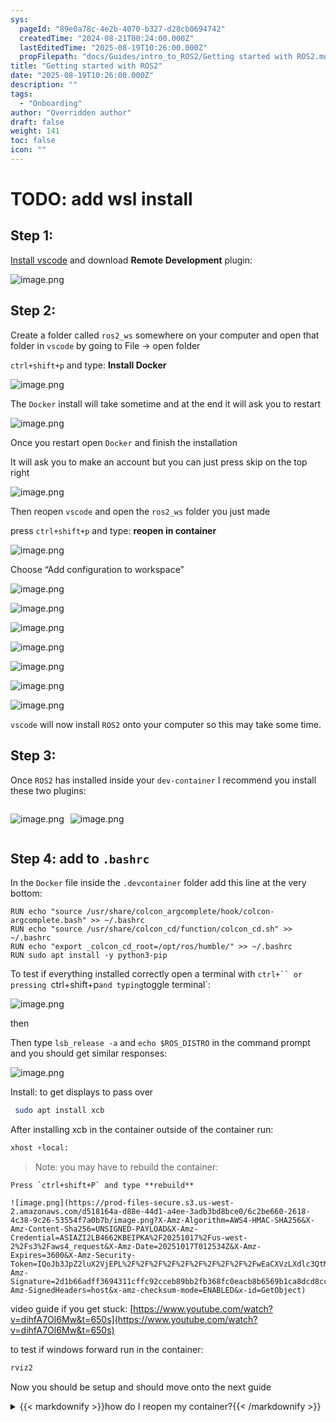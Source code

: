 ```yaml
---
sys:
  pageId: "89e0a78c-4e2b-4070-b327-d28cb0694742"
  createdTime: "2024-08-21T00:24:00.000Z"
  lastEditedTime: "2025-08-19T10:26:00.000Z"
  propFilepath: "docs/Guides/intro_to_ROS2/Getting started with ROS2.md"
title: "Getting started with ROS2"
date: "2025-08-19T10:26:00.000Z"
description: ""
tags:
  - "Onboarding"
author: "Overridden author"
draft: false
weight: 141
toc: false
icon: ""
---
```


# TODO: add wsl install

## Step 1:

[Install vscode](https://code.visualstudio.com/download) and download **Remote Development** plugin:

![image.png](https://prod-files-secure.s3.us-west-2.amazonaws.com/d518164a-d88e-44d1-a4ee-3adb3bd8bce0/efb52993-1881-4a40-b95e-6f020334f022/image.png?X-Amz-Algorithm=AWS4-HMAC-SHA256&X-Amz-Content-Sha256=UNSIGNED-PAYLOAD&X-Amz-Credential=ASIAZI2LB4666ZDIJ3EL%2F20251017%2Fus-west-2%2Fs3%2Faws4_request&X-Amz-Date=20251017T012531Z&X-Amz-Expires=3600&X-Amz-Security-Token=IQoJb3JpZ2luX2VjEPD%2F%2F%2F%2F%2F%2F%2F%2F%2F%2FwEaCXVzLXdlc3QtMiJGMEQCIG4gwYkzvuI63JOQxML4iDQuUtX%2FKF8hxI6F7YAc%2FP6%2BAiANkkjR8ew4SksVGE%2FYNwKrvcc125wVUsgOrFEkFn4NoyqIBAiZ%2F%2F%2F%2F%2F%2F%2F%2F%2F%2F8BEAAaDDYzNzQyMzE4MzgwNSIMd8HWvbr%2Fp0P9dDiUKtwD7J6rfNHJY1AQbVoBV%2BLUgTABDwRzg8dSBjz7ZoCP%2FSbeupxhSwRr8n67bIskdl9c8holUWxyr1fGzC09n5aWnH7Qdl1ULUMGu%2BmXoFUU5wFRCckOgu7fmEn%2FtY9WUTTEpKPMRZ3%2BuOhhgJPY1tOflASC6Rw1simlzDAlddDCqlC%2B0t5MGC4lNsce86jF6%2BeABbfH%2F48rhkN9cLiWcdSat%2FrJoOlbdU8lj4e%2BOAx8RYjKC%2BPwyonApOK7RMYi%2Fg5n8YAPD2Pk6Win88toCq7ZwpvHEyOMYObupshzod6bk74En28u6m1QTJfKXCUmmlRGl0XVJKDJSO9B%2FkuOWNcRv%2B%2FLY8XpZBYSfu7%2Fs72XH9xDKsZy%2FtOpxD9RIuFwQcnCwJvnM3auJK6yBJzPNUxj%2BIpFReqDu%2FVzNJGi5St%2BMqXHhig2CqgQCKfpY6w8Z4gSvK4iPRbQvcubErgecaWHse1eNseWBQGfMoEIx0daFofWM2uSsrRJd7dhdcz8EAMoYA8t8tzu02UlIYKHdKtQ1ExcZ6VslGx09Wngl2TxggTUmleGbPfXQF%2FWaxl63apDq%2FzbEJs4%2BoSgUmVdsVnfwtXIHGidvWYCDDmoOfhDIk3m9sky6udmeRpxA%2F8wi5HGxwY6pgFuEa%2BjFNGcuvhXg9eP6VzX6UG2WOjbC1EKbOPphWDDPuMNCtuA6HxxgldO%2FbKiAahK31908IZm4DlLomQcD9iWi0fS21Ku8RbC2I1Ycrql6zyPeT1zZ%2FWlYvt2tbQgy94At0HYmjahpkWCo8ZAUih5pr6ICkIUPTPSzCZ7%2BztTPH%2BE4qPMl%2BBNrY5AjcpFzwuepIE0mFo03U0qVJKoMuUQ1yffkX5W&X-Amz-Signature=336b953391fabee53f9434008c125353658f314ea0d8f8ad6b1277379ed7bab2&X-Amz-SignedHeaders=host&x-amz-checksum-mode=ENABLED&x-id=GetObject)

## Step 2:

Create a folder called `ros2_ws` somewhere on your computer and open that folder in `vscode` by going to File → open folder 

`ctrl+shift+p` and type: **Install Docker**

![image.png](https://prod-files-secure.s3.us-west-2.amazonaws.com/d518164a-d88e-44d1-a4ee-3adb3bd8bce0/2269dc0e-1cd5-47ff-bceb-c04ad9b2eab0/image.png?X-Amz-Algorithm=AWS4-HMAC-SHA256&X-Amz-Content-Sha256=UNSIGNED-PAYLOAD&X-Amz-Credential=ASIAZI2LB4666ZDIJ3EL%2F20251017%2Fus-west-2%2Fs3%2Faws4_request&X-Amz-Date=20251017T012531Z&X-Amz-Expires=3600&X-Amz-Security-Token=IQoJb3JpZ2luX2VjEPD%2F%2F%2F%2F%2F%2F%2F%2F%2F%2FwEaCXVzLXdlc3QtMiJGMEQCIG4gwYkzvuI63JOQxML4iDQuUtX%2FKF8hxI6F7YAc%2FP6%2BAiANkkjR8ew4SksVGE%2FYNwKrvcc125wVUsgOrFEkFn4NoyqIBAiZ%2F%2F%2F%2F%2F%2F%2F%2F%2F%2F8BEAAaDDYzNzQyMzE4MzgwNSIMd8HWvbr%2Fp0P9dDiUKtwD7J6rfNHJY1AQbVoBV%2BLUgTABDwRzg8dSBjz7ZoCP%2FSbeupxhSwRr8n67bIskdl9c8holUWxyr1fGzC09n5aWnH7Qdl1ULUMGu%2BmXoFUU5wFRCckOgu7fmEn%2FtY9WUTTEpKPMRZ3%2BuOhhgJPY1tOflASC6Rw1simlzDAlddDCqlC%2B0t5MGC4lNsce86jF6%2BeABbfH%2F48rhkN9cLiWcdSat%2FrJoOlbdU8lj4e%2BOAx8RYjKC%2BPwyonApOK7RMYi%2Fg5n8YAPD2Pk6Win88toCq7ZwpvHEyOMYObupshzod6bk74En28u6m1QTJfKXCUmmlRGl0XVJKDJSO9B%2FkuOWNcRv%2B%2FLY8XpZBYSfu7%2Fs72XH9xDKsZy%2FtOpxD9RIuFwQcnCwJvnM3auJK6yBJzPNUxj%2BIpFReqDu%2FVzNJGi5St%2BMqXHhig2CqgQCKfpY6w8Z4gSvK4iPRbQvcubErgecaWHse1eNseWBQGfMoEIx0daFofWM2uSsrRJd7dhdcz8EAMoYA8t8tzu02UlIYKHdKtQ1ExcZ6VslGx09Wngl2TxggTUmleGbPfXQF%2FWaxl63apDq%2FzbEJs4%2BoSgUmVdsVnfwtXIHGidvWYCDDmoOfhDIk3m9sky6udmeRpxA%2F8wi5HGxwY6pgFuEa%2BjFNGcuvhXg9eP6VzX6UG2WOjbC1EKbOPphWDDPuMNCtuA6HxxgldO%2FbKiAahK31908IZm4DlLomQcD9iWi0fS21Ku8RbC2I1Ycrql6zyPeT1zZ%2FWlYvt2tbQgy94At0HYmjahpkWCo8ZAUih5pr6ICkIUPTPSzCZ7%2BztTPH%2BE4qPMl%2BBNrY5AjcpFzwuepIE0mFo03U0qVJKoMuUQ1yffkX5W&X-Amz-Signature=71d94b53a11849ee66272fd872b868c371443af4e50625d03e817cc73e74f5ab&X-Amz-SignedHeaders=host&x-amz-checksum-mode=ENABLED&x-id=GetObject)

The `Docker` install will take sometime and at the end it will ask you to restart

![image.png](https://prod-files-secure.s3.us-west-2.amazonaws.com/d518164a-d88e-44d1-a4ee-3adb3bd8bce0/ed233f78-be33-4b1f-b89c-9c346c0e961e/image.png?X-Amz-Algorithm=AWS4-HMAC-SHA256&X-Amz-Content-Sha256=UNSIGNED-PAYLOAD&X-Amz-Credential=ASIAZI2LB4666ZDIJ3EL%2F20251017%2Fus-west-2%2Fs3%2Faws4_request&X-Amz-Date=20251017T012531Z&X-Amz-Expires=3600&X-Amz-Security-Token=IQoJb3JpZ2luX2VjEPD%2F%2F%2F%2F%2F%2F%2F%2F%2F%2FwEaCXVzLXdlc3QtMiJGMEQCIG4gwYkzvuI63JOQxML4iDQuUtX%2FKF8hxI6F7YAc%2FP6%2BAiANkkjR8ew4SksVGE%2FYNwKrvcc125wVUsgOrFEkFn4NoyqIBAiZ%2F%2F%2F%2F%2F%2F%2F%2F%2F%2F8BEAAaDDYzNzQyMzE4MzgwNSIMd8HWvbr%2Fp0P9dDiUKtwD7J6rfNHJY1AQbVoBV%2BLUgTABDwRzg8dSBjz7ZoCP%2FSbeupxhSwRr8n67bIskdl9c8holUWxyr1fGzC09n5aWnH7Qdl1ULUMGu%2BmXoFUU5wFRCckOgu7fmEn%2FtY9WUTTEpKPMRZ3%2BuOhhgJPY1tOflASC6Rw1simlzDAlddDCqlC%2B0t5MGC4lNsce86jF6%2BeABbfH%2F48rhkN9cLiWcdSat%2FrJoOlbdU8lj4e%2BOAx8RYjKC%2BPwyonApOK7RMYi%2Fg5n8YAPD2Pk6Win88toCq7ZwpvHEyOMYObupshzod6bk74En28u6m1QTJfKXCUmmlRGl0XVJKDJSO9B%2FkuOWNcRv%2B%2FLY8XpZBYSfu7%2Fs72XH9xDKsZy%2FtOpxD9RIuFwQcnCwJvnM3auJK6yBJzPNUxj%2BIpFReqDu%2FVzNJGi5St%2BMqXHhig2CqgQCKfpY6w8Z4gSvK4iPRbQvcubErgecaWHse1eNseWBQGfMoEIx0daFofWM2uSsrRJd7dhdcz8EAMoYA8t8tzu02UlIYKHdKtQ1ExcZ6VslGx09Wngl2TxggTUmleGbPfXQF%2FWaxl63apDq%2FzbEJs4%2BoSgUmVdsVnfwtXIHGidvWYCDDmoOfhDIk3m9sky6udmeRpxA%2F8wi5HGxwY6pgFuEa%2BjFNGcuvhXg9eP6VzX6UG2WOjbC1EKbOPphWDDPuMNCtuA6HxxgldO%2FbKiAahK31908IZm4DlLomQcD9iWi0fS21Ku8RbC2I1Ycrql6zyPeT1zZ%2FWlYvt2tbQgy94At0HYmjahpkWCo8ZAUih5pr6ICkIUPTPSzCZ7%2BztTPH%2BE4qPMl%2BBNrY5AjcpFzwuepIE0mFo03U0qVJKoMuUQ1yffkX5W&X-Amz-Signature=56c9aa4709c296589491d18f9ab4e5c3e3ce97cd9ee7ddd045b13e89dfe09e0e&X-Amz-SignedHeaders=host&x-amz-checksum-mode=ENABLED&x-id=GetObject)

Once you restart open `Docker` and finish the installation

It will ask you to make an account but you can just press skip on the top right

![image.png](https://prod-files-secure.s3.us-west-2.amazonaws.com/d518164a-d88e-44d1-a4ee-3adb3bd8bce0/21010ad9-1659-4fd9-9f59-9932a09b2a3d/image.png?X-Amz-Algorithm=AWS4-HMAC-SHA256&X-Amz-Content-Sha256=UNSIGNED-PAYLOAD&X-Amz-Credential=ASIAZI2LB4666ZDIJ3EL%2F20251017%2Fus-west-2%2Fs3%2Faws4_request&X-Amz-Date=20251017T012531Z&X-Amz-Expires=3600&X-Amz-Security-Token=IQoJb3JpZ2luX2VjEPD%2F%2F%2F%2F%2F%2F%2F%2F%2F%2FwEaCXVzLXdlc3QtMiJGMEQCIG4gwYkzvuI63JOQxML4iDQuUtX%2FKF8hxI6F7YAc%2FP6%2BAiANkkjR8ew4SksVGE%2FYNwKrvcc125wVUsgOrFEkFn4NoyqIBAiZ%2F%2F%2F%2F%2F%2F%2F%2F%2F%2F8BEAAaDDYzNzQyMzE4MzgwNSIMd8HWvbr%2Fp0P9dDiUKtwD7J6rfNHJY1AQbVoBV%2BLUgTABDwRzg8dSBjz7ZoCP%2FSbeupxhSwRr8n67bIskdl9c8holUWxyr1fGzC09n5aWnH7Qdl1ULUMGu%2BmXoFUU5wFRCckOgu7fmEn%2FtY9WUTTEpKPMRZ3%2BuOhhgJPY1tOflASC6Rw1simlzDAlddDCqlC%2B0t5MGC4lNsce86jF6%2BeABbfH%2F48rhkN9cLiWcdSat%2FrJoOlbdU8lj4e%2BOAx8RYjKC%2BPwyonApOK7RMYi%2Fg5n8YAPD2Pk6Win88toCq7ZwpvHEyOMYObupshzod6bk74En28u6m1QTJfKXCUmmlRGl0XVJKDJSO9B%2FkuOWNcRv%2B%2FLY8XpZBYSfu7%2Fs72XH9xDKsZy%2FtOpxD9RIuFwQcnCwJvnM3auJK6yBJzPNUxj%2BIpFReqDu%2FVzNJGi5St%2BMqXHhig2CqgQCKfpY6w8Z4gSvK4iPRbQvcubErgecaWHse1eNseWBQGfMoEIx0daFofWM2uSsrRJd7dhdcz8EAMoYA8t8tzu02UlIYKHdKtQ1ExcZ6VslGx09Wngl2TxggTUmleGbPfXQF%2FWaxl63apDq%2FzbEJs4%2BoSgUmVdsVnfwtXIHGidvWYCDDmoOfhDIk3m9sky6udmeRpxA%2F8wi5HGxwY6pgFuEa%2BjFNGcuvhXg9eP6VzX6UG2WOjbC1EKbOPphWDDPuMNCtuA6HxxgldO%2FbKiAahK31908IZm4DlLomQcD9iWi0fS21Ku8RbC2I1Ycrql6zyPeT1zZ%2FWlYvt2tbQgy94At0HYmjahpkWCo8ZAUih5pr6ICkIUPTPSzCZ7%2BztTPH%2BE4qPMl%2BBNrY5AjcpFzwuepIE0mFo03U0qVJKoMuUQ1yffkX5W&X-Amz-Signature=5df8f194d2615135f6870fc914d881180c32ac3a2b06d2d3ad7e9c181ac414e5&X-Amz-SignedHeaders=host&x-amz-checksum-mode=ENABLED&x-id=GetObject)

Then reopen `vscode` and open the `ros2_ws` folder you just made

press `ctrl+shift+p` and type: **reopen in container**

![image.png](https://prod-files-secure.s3.us-west-2.amazonaws.com/d518164a-d88e-44d1-a4ee-3adb3bd8bce0/4e93b8c2-41ad-488c-8095-c74205196118/image.png?X-Amz-Algorithm=AWS4-HMAC-SHA256&X-Amz-Content-Sha256=UNSIGNED-PAYLOAD&X-Amz-Credential=ASIAZI2LB4666ZDIJ3EL%2F20251017%2Fus-west-2%2Fs3%2Faws4_request&X-Amz-Date=20251017T012531Z&X-Amz-Expires=3600&X-Amz-Security-Token=IQoJb3JpZ2luX2VjEPD%2F%2F%2F%2F%2F%2F%2F%2F%2F%2FwEaCXVzLXdlc3QtMiJGMEQCIG4gwYkzvuI63JOQxML4iDQuUtX%2FKF8hxI6F7YAc%2FP6%2BAiANkkjR8ew4SksVGE%2FYNwKrvcc125wVUsgOrFEkFn4NoyqIBAiZ%2F%2F%2F%2F%2F%2F%2F%2F%2F%2F8BEAAaDDYzNzQyMzE4MzgwNSIMd8HWvbr%2Fp0P9dDiUKtwD7J6rfNHJY1AQbVoBV%2BLUgTABDwRzg8dSBjz7ZoCP%2FSbeupxhSwRr8n67bIskdl9c8holUWxyr1fGzC09n5aWnH7Qdl1ULUMGu%2BmXoFUU5wFRCckOgu7fmEn%2FtY9WUTTEpKPMRZ3%2BuOhhgJPY1tOflASC6Rw1simlzDAlddDCqlC%2B0t5MGC4lNsce86jF6%2BeABbfH%2F48rhkN9cLiWcdSat%2FrJoOlbdU8lj4e%2BOAx8RYjKC%2BPwyonApOK7RMYi%2Fg5n8YAPD2Pk6Win88toCq7ZwpvHEyOMYObupshzod6bk74En28u6m1QTJfKXCUmmlRGl0XVJKDJSO9B%2FkuOWNcRv%2B%2FLY8XpZBYSfu7%2Fs72XH9xDKsZy%2FtOpxD9RIuFwQcnCwJvnM3auJK6yBJzPNUxj%2BIpFReqDu%2FVzNJGi5St%2BMqXHhig2CqgQCKfpY6w8Z4gSvK4iPRbQvcubErgecaWHse1eNseWBQGfMoEIx0daFofWM2uSsrRJd7dhdcz8EAMoYA8t8tzu02UlIYKHdKtQ1ExcZ6VslGx09Wngl2TxggTUmleGbPfXQF%2FWaxl63apDq%2FzbEJs4%2BoSgUmVdsVnfwtXIHGidvWYCDDmoOfhDIk3m9sky6udmeRpxA%2F8wi5HGxwY6pgFuEa%2BjFNGcuvhXg9eP6VzX6UG2WOjbC1EKbOPphWDDPuMNCtuA6HxxgldO%2FbKiAahK31908IZm4DlLomQcD9iWi0fS21Ku8RbC2I1Ycrql6zyPeT1zZ%2FWlYvt2tbQgy94At0HYmjahpkWCo8ZAUih5pr6ICkIUPTPSzCZ7%2BztTPH%2BE4qPMl%2BBNrY5AjcpFzwuepIE0mFo03U0qVJKoMuUQ1yffkX5W&X-Amz-Signature=2e21f02f17dfac9e4b2e62044854bddf6a19fcda2db4da194fa2f3bcce4f64ed&X-Amz-SignedHeaders=host&x-amz-checksum-mode=ENABLED&x-id=GetObject)

Choose “Add configuration to workspace”

![image.png](https://prod-files-secure.s3.us-west-2.amazonaws.com/d518164a-d88e-44d1-a4ee-3adb3bd8bce0/9560b282-5060-4989-ba37-97e7b2c22476/image.png?X-Amz-Algorithm=AWS4-HMAC-SHA256&X-Amz-Content-Sha256=UNSIGNED-PAYLOAD&X-Amz-Credential=ASIAZI2LB4666ZDIJ3EL%2F20251017%2Fus-west-2%2Fs3%2Faws4_request&X-Amz-Date=20251017T012531Z&X-Amz-Expires=3600&X-Amz-Security-Token=IQoJb3JpZ2luX2VjEPD%2F%2F%2F%2F%2F%2F%2F%2F%2F%2FwEaCXVzLXdlc3QtMiJGMEQCIG4gwYkzvuI63JOQxML4iDQuUtX%2FKF8hxI6F7YAc%2FP6%2BAiANkkjR8ew4SksVGE%2FYNwKrvcc125wVUsgOrFEkFn4NoyqIBAiZ%2F%2F%2F%2F%2F%2F%2F%2F%2F%2F8BEAAaDDYzNzQyMzE4MzgwNSIMd8HWvbr%2Fp0P9dDiUKtwD7J6rfNHJY1AQbVoBV%2BLUgTABDwRzg8dSBjz7ZoCP%2FSbeupxhSwRr8n67bIskdl9c8holUWxyr1fGzC09n5aWnH7Qdl1ULUMGu%2BmXoFUU5wFRCckOgu7fmEn%2FtY9WUTTEpKPMRZ3%2BuOhhgJPY1tOflASC6Rw1simlzDAlddDCqlC%2B0t5MGC4lNsce86jF6%2BeABbfH%2F48rhkN9cLiWcdSat%2FrJoOlbdU8lj4e%2BOAx8RYjKC%2BPwyonApOK7RMYi%2Fg5n8YAPD2Pk6Win88toCq7ZwpvHEyOMYObupshzod6bk74En28u6m1QTJfKXCUmmlRGl0XVJKDJSO9B%2FkuOWNcRv%2B%2FLY8XpZBYSfu7%2Fs72XH9xDKsZy%2FtOpxD9RIuFwQcnCwJvnM3auJK6yBJzPNUxj%2BIpFReqDu%2FVzNJGi5St%2BMqXHhig2CqgQCKfpY6w8Z4gSvK4iPRbQvcubErgecaWHse1eNseWBQGfMoEIx0daFofWM2uSsrRJd7dhdcz8EAMoYA8t8tzu02UlIYKHdKtQ1ExcZ6VslGx09Wngl2TxggTUmleGbPfXQF%2FWaxl63apDq%2FzbEJs4%2BoSgUmVdsVnfwtXIHGidvWYCDDmoOfhDIk3m9sky6udmeRpxA%2F8wi5HGxwY6pgFuEa%2BjFNGcuvhXg9eP6VzX6UG2WOjbC1EKbOPphWDDPuMNCtuA6HxxgldO%2FbKiAahK31908IZm4DlLomQcD9iWi0fS21Ku8RbC2I1Ycrql6zyPeT1zZ%2FWlYvt2tbQgy94At0HYmjahpkWCo8ZAUih5pr6ICkIUPTPSzCZ7%2BztTPH%2BE4qPMl%2BBNrY5AjcpFzwuepIE0mFo03U0qVJKoMuUQ1yffkX5W&X-Amz-Signature=939f8832e015d9456829ff15c073e2e5d6a0bcd60081cddae0729963de8b0e92&X-Amz-SignedHeaders=host&x-amz-checksum-mode=ENABLED&x-id=GetObject)

![image.png](https://prod-files-secure.s3.us-west-2.amazonaws.com/d518164a-d88e-44d1-a4ee-3adb3bd8bce0/2ee63f81-886b-48e8-a553-dc6e5eac99e4/image.png?X-Amz-Algorithm=AWS4-HMAC-SHA256&X-Amz-Content-Sha256=UNSIGNED-PAYLOAD&X-Amz-Credential=ASIAZI2LB4666ZDIJ3EL%2F20251017%2Fus-west-2%2Fs3%2Faws4_request&X-Amz-Date=20251017T012531Z&X-Amz-Expires=3600&X-Amz-Security-Token=IQoJb3JpZ2luX2VjEPD%2F%2F%2F%2F%2F%2F%2F%2F%2F%2FwEaCXVzLXdlc3QtMiJGMEQCIG4gwYkzvuI63JOQxML4iDQuUtX%2FKF8hxI6F7YAc%2FP6%2BAiANkkjR8ew4SksVGE%2FYNwKrvcc125wVUsgOrFEkFn4NoyqIBAiZ%2F%2F%2F%2F%2F%2F%2F%2F%2F%2F8BEAAaDDYzNzQyMzE4MzgwNSIMd8HWvbr%2Fp0P9dDiUKtwD7J6rfNHJY1AQbVoBV%2BLUgTABDwRzg8dSBjz7ZoCP%2FSbeupxhSwRr8n67bIskdl9c8holUWxyr1fGzC09n5aWnH7Qdl1ULUMGu%2BmXoFUU5wFRCckOgu7fmEn%2FtY9WUTTEpKPMRZ3%2BuOhhgJPY1tOflASC6Rw1simlzDAlddDCqlC%2B0t5MGC4lNsce86jF6%2BeABbfH%2F48rhkN9cLiWcdSat%2FrJoOlbdU8lj4e%2BOAx8RYjKC%2BPwyonApOK7RMYi%2Fg5n8YAPD2Pk6Win88toCq7ZwpvHEyOMYObupshzod6bk74En28u6m1QTJfKXCUmmlRGl0XVJKDJSO9B%2FkuOWNcRv%2B%2FLY8XpZBYSfu7%2Fs72XH9xDKsZy%2FtOpxD9RIuFwQcnCwJvnM3auJK6yBJzPNUxj%2BIpFReqDu%2FVzNJGi5St%2BMqXHhig2CqgQCKfpY6w8Z4gSvK4iPRbQvcubErgecaWHse1eNseWBQGfMoEIx0daFofWM2uSsrRJd7dhdcz8EAMoYA8t8tzu02UlIYKHdKtQ1ExcZ6VslGx09Wngl2TxggTUmleGbPfXQF%2FWaxl63apDq%2FzbEJs4%2BoSgUmVdsVnfwtXIHGidvWYCDDmoOfhDIk3m9sky6udmeRpxA%2F8wi5HGxwY6pgFuEa%2BjFNGcuvhXg9eP6VzX6UG2WOjbC1EKbOPphWDDPuMNCtuA6HxxgldO%2FbKiAahK31908IZm4DlLomQcD9iWi0fS21Ku8RbC2I1Ycrql6zyPeT1zZ%2FWlYvt2tbQgy94At0HYmjahpkWCo8ZAUih5pr6ICkIUPTPSzCZ7%2BztTPH%2BE4qPMl%2BBNrY5AjcpFzwuepIE0mFo03U0qVJKoMuUQ1yffkX5W&X-Amz-Signature=c70160c69fd137df6b87fe647fc0fdc89c30a29dbce55daf0725fc73fa0d0646&X-Amz-SignedHeaders=host&x-amz-checksum-mode=ENABLED&x-id=GetObject)

![image.png](https://prod-files-secure.s3.us-west-2.amazonaws.com/d518164a-d88e-44d1-a4ee-3adb3bd8bce0/e0fd626c-c8b6-4b2c-95d1-fa4c26514504/image.png?X-Amz-Algorithm=AWS4-HMAC-SHA256&X-Amz-Content-Sha256=UNSIGNED-PAYLOAD&X-Amz-Credential=ASIAZI2LB4666ZDIJ3EL%2F20251017%2Fus-west-2%2Fs3%2Faws4_request&X-Amz-Date=20251017T012531Z&X-Amz-Expires=3600&X-Amz-Security-Token=IQoJb3JpZ2luX2VjEPD%2F%2F%2F%2F%2F%2F%2F%2F%2F%2FwEaCXVzLXdlc3QtMiJGMEQCIG4gwYkzvuI63JOQxML4iDQuUtX%2FKF8hxI6F7YAc%2FP6%2BAiANkkjR8ew4SksVGE%2FYNwKrvcc125wVUsgOrFEkFn4NoyqIBAiZ%2F%2F%2F%2F%2F%2F%2F%2F%2F%2F8BEAAaDDYzNzQyMzE4MzgwNSIMd8HWvbr%2Fp0P9dDiUKtwD7J6rfNHJY1AQbVoBV%2BLUgTABDwRzg8dSBjz7ZoCP%2FSbeupxhSwRr8n67bIskdl9c8holUWxyr1fGzC09n5aWnH7Qdl1ULUMGu%2BmXoFUU5wFRCckOgu7fmEn%2FtY9WUTTEpKPMRZ3%2BuOhhgJPY1tOflASC6Rw1simlzDAlddDCqlC%2B0t5MGC4lNsce86jF6%2BeABbfH%2F48rhkN9cLiWcdSat%2FrJoOlbdU8lj4e%2BOAx8RYjKC%2BPwyonApOK7RMYi%2Fg5n8YAPD2Pk6Win88toCq7ZwpvHEyOMYObupshzod6bk74En28u6m1QTJfKXCUmmlRGl0XVJKDJSO9B%2FkuOWNcRv%2B%2FLY8XpZBYSfu7%2Fs72XH9xDKsZy%2FtOpxD9RIuFwQcnCwJvnM3auJK6yBJzPNUxj%2BIpFReqDu%2FVzNJGi5St%2BMqXHhig2CqgQCKfpY6w8Z4gSvK4iPRbQvcubErgecaWHse1eNseWBQGfMoEIx0daFofWM2uSsrRJd7dhdcz8EAMoYA8t8tzu02UlIYKHdKtQ1ExcZ6VslGx09Wngl2TxggTUmleGbPfXQF%2FWaxl63apDq%2FzbEJs4%2BoSgUmVdsVnfwtXIHGidvWYCDDmoOfhDIk3m9sky6udmeRpxA%2F8wi5HGxwY6pgFuEa%2BjFNGcuvhXg9eP6VzX6UG2WOjbC1EKbOPphWDDPuMNCtuA6HxxgldO%2FbKiAahK31908IZm4DlLomQcD9iWi0fS21Ku8RbC2I1Ycrql6zyPeT1zZ%2FWlYvt2tbQgy94At0HYmjahpkWCo8ZAUih5pr6ICkIUPTPSzCZ7%2BztTPH%2BE4qPMl%2BBNrY5AjcpFzwuepIE0mFo03U0qVJKoMuUQ1yffkX5W&X-Amz-Signature=1a2af927707115db5a6189217f44b3c34040c98d18c1ddfab96afe87a50ba774&X-Amz-SignedHeaders=host&x-amz-checksum-mode=ENABLED&x-id=GetObject)

![image.png](https://prod-files-secure.s3.us-west-2.amazonaws.com/d518164a-d88e-44d1-a4ee-3adb3bd8bce0/a2e13f50-d2ab-4719-a4c2-7ced634bfc9d/image.png?X-Amz-Algorithm=AWS4-HMAC-SHA256&X-Amz-Content-Sha256=UNSIGNED-PAYLOAD&X-Amz-Credential=ASIAZI2LB4666ZDIJ3EL%2F20251017%2Fus-west-2%2Fs3%2Faws4_request&X-Amz-Date=20251017T012531Z&X-Amz-Expires=3600&X-Amz-Security-Token=IQoJb3JpZ2luX2VjEPD%2F%2F%2F%2F%2F%2F%2F%2F%2F%2FwEaCXVzLXdlc3QtMiJGMEQCIG4gwYkzvuI63JOQxML4iDQuUtX%2FKF8hxI6F7YAc%2FP6%2BAiANkkjR8ew4SksVGE%2FYNwKrvcc125wVUsgOrFEkFn4NoyqIBAiZ%2F%2F%2F%2F%2F%2F%2F%2F%2F%2F8BEAAaDDYzNzQyMzE4MzgwNSIMd8HWvbr%2Fp0P9dDiUKtwD7J6rfNHJY1AQbVoBV%2BLUgTABDwRzg8dSBjz7ZoCP%2FSbeupxhSwRr8n67bIskdl9c8holUWxyr1fGzC09n5aWnH7Qdl1ULUMGu%2BmXoFUU5wFRCckOgu7fmEn%2FtY9WUTTEpKPMRZ3%2BuOhhgJPY1tOflASC6Rw1simlzDAlddDCqlC%2B0t5MGC4lNsce86jF6%2BeABbfH%2F48rhkN9cLiWcdSat%2FrJoOlbdU8lj4e%2BOAx8RYjKC%2BPwyonApOK7RMYi%2Fg5n8YAPD2Pk6Win88toCq7ZwpvHEyOMYObupshzod6bk74En28u6m1QTJfKXCUmmlRGl0XVJKDJSO9B%2FkuOWNcRv%2B%2FLY8XpZBYSfu7%2Fs72XH9xDKsZy%2FtOpxD9RIuFwQcnCwJvnM3auJK6yBJzPNUxj%2BIpFReqDu%2FVzNJGi5St%2BMqXHhig2CqgQCKfpY6w8Z4gSvK4iPRbQvcubErgecaWHse1eNseWBQGfMoEIx0daFofWM2uSsrRJd7dhdcz8EAMoYA8t8tzu02UlIYKHdKtQ1ExcZ6VslGx09Wngl2TxggTUmleGbPfXQF%2FWaxl63apDq%2FzbEJs4%2BoSgUmVdsVnfwtXIHGidvWYCDDmoOfhDIk3m9sky6udmeRpxA%2F8wi5HGxwY6pgFuEa%2BjFNGcuvhXg9eP6VzX6UG2WOjbC1EKbOPphWDDPuMNCtuA6HxxgldO%2FbKiAahK31908IZm4DlLomQcD9iWi0fS21Ku8RbC2I1Ycrql6zyPeT1zZ%2FWlYvt2tbQgy94At0HYmjahpkWCo8ZAUih5pr6ICkIUPTPSzCZ7%2BztTPH%2BE4qPMl%2BBNrY5AjcpFzwuepIE0mFo03U0qVJKoMuUQ1yffkX5W&X-Amz-Signature=b3c4a4c19eb22048ae8a1b6a214d62a072a51fc9af7c96c1b320f532774725bf&X-Amz-SignedHeaders=host&x-amz-checksum-mode=ENABLED&x-id=GetObject)

![image.png](https://prod-files-secure.s3.us-west-2.amazonaws.com/d518164a-d88e-44d1-a4ee-3adb3bd8bce0/6cc478ad-aaba-4bf7-9fcc-403277ab896c/image.png?X-Amz-Algorithm=AWS4-HMAC-SHA256&X-Amz-Content-Sha256=UNSIGNED-PAYLOAD&X-Amz-Credential=ASIAZI2LB4666ZDIJ3EL%2F20251017%2Fus-west-2%2Fs3%2Faws4_request&X-Amz-Date=20251017T012531Z&X-Amz-Expires=3600&X-Amz-Security-Token=IQoJb3JpZ2luX2VjEPD%2F%2F%2F%2F%2F%2F%2F%2F%2F%2FwEaCXVzLXdlc3QtMiJGMEQCIG4gwYkzvuI63JOQxML4iDQuUtX%2FKF8hxI6F7YAc%2FP6%2BAiANkkjR8ew4SksVGE%2FYNwKrvcc125wVUsgOrFEkFn4NoyqIBAiZ%2F%2F%2F%2F%2F%2F%2F%2F%2F%2F8BEAAaDDYzNzQyMzE4MzgwNSIMd8HWvbr%2Fp0P9dDiUKtwD7J6rfNHJY1AQbVoBV%2BLUgTABDwRzg8dSBjz7ZoCP%2FSbeupxhSwRr8n67bIskdl9c8holUWxyr1fGzC09n5aWnH7Qdl1ULUMGu%2BmXoFUU5wFRCckOgu7fmEn%2FtY9WUTTEpKPMRZ3%2BuOhhgJPY1tOflASC6Rw1simlzDAlddDCqlC%2B0t5MGC4lNsce86jF6%2BeABbfH%2F48rhkN9cLiWcdSat%2FrJoOlbdU8lj4e%2BOAx8RYjKC%2BPwyonApOK7RMYi%2Fg5n8YAPD2Pk6Win88toCq7ZwpvHEyOMYObupshzod6bk74En28u6m1QTJfKXCUmmlRGl0XVJKDJSO9B%2FkuOWNcRv%2B%2FLY8XpZBYSfu7%2Fs72XH9xDKsZy%2FtOpxD9RIuFwQcnCwJvnM3auJK6yBJzPNUxj%2BIpFReqDu%2FVzNJGi5St%2BMqXHhig2CqgQCKfpY6w8Z4gSvK4iPRbQvcubErgecaWHse1eNseWBQGfMoEIx0daFofWM2uSsrRJd7dhdcz8EAMoYA8t8tzu02UlIYKHdKtQ1ExcZ6VslGx09Wngl2TxggTUmleGbPfXQF%2FWaxl63apDq%2FzbEJs4%2BoSgUmVdsVnfwtXIHGidvWYCDDmoOfhDIk3m9sky6udmeRpxA%2F8wi5HGxwY6pgFuEa%2BjFNGcuvhXg9eP6VzX6UG2WOjbC1EKbOPphWDDPuMNCtuA6HxxgldO%2FbKiAahK31908IZm4DlLomQcD9iWi0fS21Ku8RbC2I1Ycrql6zyPeT1zZ%2FWlYvt2tbQgy94At0HYmjahpkWCo8ZAUih5pr6ICkIUPTPSzCZ7%2BztTPH%2BE4qPMl%2BBNrY5AjcpFzwuepIE0mFo03U0qVJKoMuUQ1yffkX5W&X-Amz-Signature=42fe935d53a727253f7552ca599a8bcb1da38ebe5e5fb27ad498f3e254beecaf&X-Amz-SignedHeaders=host&x-amz-checksum-mode=ENABLED&x-id=GetObject)

![image.png](https://prod-files-secure.s3.us-west-2.amazonaws.com/d518164a-d88e-44d1-a4ee-3adb3bd8bce0/53255b28-f75e-430f-b9e3-c0ac8577e42b/image.png?X-Amz-Algorithm=AWS4-HMAC-SHA256&X-Amz-Content-Sha256=UNSIGNED-PAYLOAD&X-Amz-Credential=ASIAZI2LB4666ZDIJ3EL%2F20251017%2Fus-west-2%2Fs3%2Faws4_request&X-Amz-Date=20251017T012531Z&X-Amz-Expires=3600&X-Amz-Security-Token=IQoJb3JpZ2luX2VjEPD%2F%2F%2F%2F%2F%2F%2F%2F%2F%2FwEaCXVzLXdlc3QtMiJGMEQCIG4gwYkzvuI63JOQxML4iDQuUtX%2FKF8hxI6F7YAc%2FP6%2BAiANkkjR8ew4SksVGE%2FYNwKrvcc125wVUsgOrFEkFn4NoyqIBAiZ%2F%2F%2F%2F%2F%2F%2F%2F%2F%2F8BEAAaDDYzNzQyMzE4MzgwNSIMd8HWvbr%2Fp0P9dDiUKtwD7J6rfNHJY1AQbVoBV%2BLUgTABDwRzg8dSBjz7ZoCP%2FSbeupxhSwRr8n67bIskdl9c8holUWxyr1fGzC09n5aWnH7Qdl1ULUMGu%2BmXoFUU5wFRCckOgu7fmEn%2FtY9WUTTEpKPMRZ3%2BuOhhgJPY1tOflASC6Rw1simlzDAlddDCqlC%2B0t5MGC4lNsce86jF6%2BeABbfH%2F48rhkN9cLiWcdSat%2FrJoOlbdU8lj4e%2BOAx8RYjKC%2BPwyonApOK7RMYi%2Fg5n8YAPD2Pk6Win88toCq7ZwpvHEyOMYObupshzod6bk74En28u6m1QTJfKXCUmmlRGl0XVJKDJSO9B%2FkuOWNcRv%2B%2FLY8XpZBYSfu7%2Fs72XH9xDKsZy%2FtOpxD9RIuFwQcnCwJvnM3auJK6yBJzPNUxj%2BIpFReqDu%2FVzNJGi5St%2BMqXHhig2CqgQCKfpY6w8Z4gSvK4iPRbQvcubErgecaWHse1eNseWBQGfMoEIx0daFofWM2uSsrRJd7dhdcz8EAMoYA8t8tzu02UlIYKHdKtQ1ExcZ6VslGx09Wngl2TxggTUmleGbPfXQF%2FWaxl63apDq%2FzbEJs4%2BoSgUmVdsVnfwtXIHGidvWYCDDmoOfhDIk3m9sky6udmeRpxA%2F8wi5HGxwY6pgFuEa%2BjFNGcuvhXg9eP6VzX6UG2WOjbC1EKbOPphWDDPuMNCtuA6HxxgldO%2FbKiAahK31908IZm4DlLomQcD9iWi0fS21Ku8RbC2I1Ycrql6zyPeT1zZ%2FWlYvt2tbQgy94At0HYmjahpkWCo8ZAUih5pr6ICkIUPTPSzCZ7%2BztTPH%2BE4qPMl%2BBNrY5AjcpFzwuepIE0mFo03U0qVJKoMuUQ1yffkX5W&X-Amz-Signature=24df5fedcfb71c46bb7de0f26d2598ef77025e20123e9b217678048023ef69d8&X-Amz-SignedHeaders=host&x-amz-checksum-mode=ENABLED&x-id=GetObject)

![image.png](https://prod-files-secure.s3.us-west-2.amazonaws.com/d518164a-d88e-44d1-a4ee-3adb3bd8bce0/7c562767-5af9-4ffb-97d1-327bcdf4ee00/image.png?X-Amz-Algorithm=AWS4-HMAC-SHA256&X-Amz-Content-Sha256=UNSIGNED-PAYLOAD&X-Amz-Credential=ASIAZI2LB4666ZDIJ3EL%2F20251017%2Fus-west-2%2Fs3%2Faws4_request&X-Amz-Date=20251017T012531Z&X-Amz-Expires=3600&X-Amz-Security-Token=IQoJb3JpZ2luX2VjEPD%2F%2F%2F%2F%2F%2F%2F%2F%2F%2FwEaCXVzLXdlc3QtMiJGMEQCIG4gwYkzvuI63JOQxML4iDQuUtX%2FKF8hxI6F7YAc%2FP6%2BAiANkkjR8ew4SksVGE%2FYNwKrvcc125wVUsgOrFEkFn4NoyqIBAiZ%2F%2F%2F%2F%2F%2F%2F%2F%2F%2F8BEAAaDDYzNzQyMzE4MzgwNSIMd8HWvbr%2Fp0P9dDiUKtwD7J6rfNHJY1AQbVoBV%2BLUgTABDwRzg8dSBjz7ZoCP%2FSbeupxhSwRr8n67bIskdl9c8holUWxyr1fGzC09n5aWnH7Qdl1ULUMGu%2BmXoFUU5wFRCckOgu7fmEn%2FtY9WUTTEpKPMRZ3%2BuOhhgJPY1tOflASC6Rw1simlzDAlddDCqlC%2B0t5MGC4lNsce86jF6%2BeABbfH%2F48rhkN9cLiWcdSat%2FrJoOlbdU8lj4e%2BOAx8RYjKC%2BPwyonApOK7RMYi%2Fg5n8YAPD2Pk6Win88toCq7ZwpvHEyOMYObupshzod6bk74En28u6m1QTJfKXCUmmlRGl0XVJKDJSO9B%2FkuOWNcRv%2B%2FLY8XpZBYSfu7%2Fs72XH9xDKsZy%2FtOpxD9RIuFwQcnCwJvnM3auJK6yBJzPNUxj%2BIpFReqDu%2FVzNJGi5St%2BMqXHhig2CqgQCKfpY6w8Z4gSvK4iPRbQvcubErgecaWHse1eNseWBQGfMoEIx0daFofWM2uSsrRJd7dhdcz8EAMoYA8t8tzu02UlIYKHdKtQ1ExcZ6VslGx09Wngl2TxggTUmleGbPfXQF%2FWaxl63apDq%2FzbEJs4%2BoSgUmVdsVnfwtXIHGidvWYCDDmoOfhDIk3m9sky6udmeRpxA%2F8wi5HGxwY6pgFuEa%2BjFNGcuvhXg9eP6VzX6UG2WOjbC1EKbOPphWDDPuMNCtuA6HxxgldO%2FbKiAahK31908IZm4DlLomQcD9iWi0fS21Ku8RbC2I1Ycrql6zyPeT1zZ%2FWlYvt2tbQgy94At0HYmjahpkWCo8ZAUih5pr6ICkIUPTPSzCZ7%2BztTPH%2BE4qPMl%2BBNrY5AjcpFzwuepIE0mFo03U0qVJKoMuUQ1yffkX5W&X-Amz-Signature=7a80206ce7a885ed9d61acbacc9eab7954669cefe5af01cb4469c88e36e73345&X-Amz-SignedHeaders=host&x-amz-checksum-mode=ENABLED&x-id=GetObject)

`vscode` will now install `ROS2` onto your computer so this may take some time.

## Step 3:

Once `ROS2` has installed inside your `dev-container` I recommend you install these two plugins:

<div style="display: flex;flex-direction: row; column-gap:10px; justify-content: left;">
<div>

![image.png](https://prod-files-secure.s3.us-west-2.amazonaws.com/d518164a-d88e-44d1-a4ee-3adb3bd8bce0/3fc3d550-5a54-4ba1-ba6b-faa01cdb7369/image.png?X-Amz-Algorithm=AWS4-HMAC-SHA256&X-Amz-Content-Sha256=UNSIGNED-PAYLOAD&X-Amz-Credential=ASIAZI2LB466UBWEFYUO%2F20251017%2Fus-west-2%2Fs3%2Faws4_request&X-Amz-Date=20251017T012533Z&X-Amz-Expires=3600&X-Amz-Security-Token=IQoJb3JpZ2luX2VjEPD%2F%2F%2F%2F%2F%2F%2F%2F%2F%2FwEaCXVzLXdlc3QtMiJIMEYCIQCRybSnPz4PBzoDKDLwWL0oud9rgbwcUDtLvTKmSzxOHQIhAJ6swX0osAcILlXZo74ifV7xWwuBlOZkzbIMEYwvwQXUKogECJn%2F%2F%2F%2F%2F%2F%2F%2F%2F%2FwEQABoMNjM3NDIzMTgzODA1IgwmGJ1jfmFzdUJ8%2BxMq3APOhq2wpo6Y48buVOexH8oeOonGTIbltfQDek7uAbj0iNgmgR8lIvX7%2Bb19OkM8SsuXTAfq4giy2bDbjhwVl7V1I6fYchj6wUt5yTFj0EBkDjeR%2BnoEeVvHaDGYPgAXQJgLNlndeLK2bIrXbBzL3%2BPGJzeYvAFaFd4qHf6mJS9R1Wbih2XE65cfvrg5iIKJCyQpbwbPWMVByhwXnz2YXEfb1Rx0etlvRbnLSekZMESXnLaOMRdlKZTvNpTizsu7CwhQ23I%2F7I90Hrrbi3uvc3G5H2uBRiFDb2lFNiacnz8xKGNhSWyn%2FydzmGtGkY%2FCis69A5m2AAdFKkgh5Vu7Wr4G32yCrbAUX1UktLABa4ONFkq8fdgSo%2BVt0%2Bn7o3SNRWmDBECtl1kGrMc4S9%2Fobkw5gSMgL4uIGBzz2tdUOWAO5pbo5podY82o9g70jmrfknYHMIs2XToS%2F1vUBn2H6utfldxOpbHjzjkkPLpQcNS72ISjti5rSVttwYn1Kz2LZCLlG5d0N8GFGOTTVUrrMAS6%2B4h585XT6N%2Flxgy%2FhvePKWZdBIe6099YGOjM6g8vpFQZftuEwKb3IsvnYHiDoBF703gx58ggRH7naSU23jmqUDWJKEdEHSJYFS9BvDCXkcbHBjqkAS8sjF4j46TigY0a%2FnLbJw%2B540DiyLFcnJDMURlq9sKgYX%2FScVQ9X7DWZZ2IhBuUBkEJ1TmFpnDl6Ad1pBtdOtXPJgLjXy%2BGWQ%2BsHDS0D0CGEZq4NuAR%2FvwC%2FrnvCmFcNOcmOg8BB5J6Op7Vc2qrFCD2oCqjmVQ56PsLnDS%2FJmdE%2FtD1rXuPQBLm8FapokzTlQSfGm47tiskzhf1%2FKJmt1LZOTKL&X-Amz-Signature=f7e6b57ff559c5a77800bef87508e5d175542423af7841082e4de2e6ca9f1ce2&X-Amz-SignedHeaders=host&x-amz-checksum-mode=ENABLED&x-id=GetObject)

</div>
<div>

![image.png](https://prod-files-secure.s3.us-west-2.amazonaws.com/d518164a-d88e-44d1-a4ee-3adb3bd8bce0/d994cc66-13c2-4093-a5a3-f84cf4601a82/image.png?X-Amz-Algorithm=AWS4-HMAC-SHA256&X-Amz-Content-Sha256=UNSIGNED-PAYLOAD&X-Amz-Credential=ASIAZI2LB4666V6SDXHM%2F20251017%2Fus-west-2%2Fs3%2Faws4_request&X-Amz-Date=20251017T012534Z&X-Amz-Expires=3600&X-Amz-Security-Token=IQoJb3JpZ2luX2VjEPL%2F%2F%2F%2F%2F%2F%2F%2F%2F%2FwEaCXVzLXdlc3QtMiJIMEYCIQCmnBHZq%2BrhYw8GwLdWrkQjgzv9otW0zfYTeKvdvprnbAIhAKj1HCcg2DX7th1Sl000GSj91WxHFBYVaFzAzGzBObL8KogECJr%2F%2F%2F%2F%2F%2F%2F%2F%2F%2FwEQABoMNjM3NDIzMTgzODA1Igwy1qk9MxFGx7r2fakq3AOUblwm%2B6J%2F9HsgFnyG8HMBZ4R9Nhlcg8fSSdBkOfu8vWSVFMf2dY8Ex0EJ6RIYGc%2BQDoZfJkp7%2FaBmAIno6n6gZ0A5YCMu1ADgo5MIQbwQO2ZQKAa67XXXj3pFLbZkguZn%2BpjNILkVnsjMgrJKuhsMItGtkFAQUTP0TVd%2B7KXUZ%2BYOUy0xkP8ipn0xIqJwSLStnRXqbm0nK9F8%2FN9qdrtX6SRP68%2FLNgy0mpQ0Feh90ot9nooHHwmFv7HJ7Wo%2BIfSyvjIXsdR08NaLJy5wuSXjuUAR2fpeBUWozYc1B%2F0MwmOPgPhjrMdDALBfFCaF%2BH9Lr521n4x8Cwq4LpvaGpRP33M7fi%2B3XFoWMt%2F8TLJG0vFDDZ%2FySFVkmyob8at%2FVgMf%2FT2d6iMqYcb9rW9LvpTCUtC9pQF7SW4VZelV%2BsvXVvYCInIRnifIolbS0j1QCXhdUmNP6iARfevV2Z3Ox7NBIfMQEr6ThgYKPiQ5zq5l%2Blfhvq5IAAFDvkTLI9XU5OI13xWbNDZhWorSLI7EvGNALZ72RL5XTo9eNhFRQ0jiVkGA%2F6ywFw9qN2dA51Aw%2BBah8cd%2FdxlLKENJf6ukMOia2sLiS5oTFoP8lmQwP%2FbHX3jGqiNXENGZOYK4rjC7s8bHBjqkAS9tYHuGQBVN%2B9OF6ORZi8eywpKGE3ejwrTccrOAPzFHh0xMRhQq%2Br21zRhjmIL3DnQq%2BfXcJl4%2BedKD7qZKprsAwKQWCZHTTh8NYcsE2uci7fJ9Uwe4dMRJesBOgiY70n809Mb%2B2%2ByucUKmYF1S%2F%2BsOM2VQrrr5Dft5uCoTemPgAa4%2FmmgGsa71EX69cloZqpWQKUoZcRskSY9SsX5RZ6OhnfIv&X-Amz-Signature=b284539eb4958aac9246e7033f6f3ee673be5469c8528b2cd54ae0d303a3c225&X-Amz-SignedHeaders=host&x-amz-checksum-mode=ENABLED&x-id=GetObject)

</div>
</div>

## Step 4: add to `.bashrc`

In the `Docker` file inside the `.devcontainer` folder add this line at the very bottom: 

```docker
RUN echo "source /usr/share/colcon_argcomplete/hook/colcon-argcomplete.bash" >> ~/.bashrc
RUN echo "source /usr/share/colcon_cd/function/colcon_cd.sh" >> ~/.bashrc
RUN echo "export _colcon_cd_root=/opt/ros/humble/" >> ~/.bashrc
RUN sudo apt install -y python3-pip 
```

To test if everything installed correctly open a terminal with `ctrl+`` or pressing `ctrl+shift+p` and typing `toggle terminal`:

![image.png](https://prod-files-secure.s3.us-west-2.amazonaws.com/d518164a-d88e-44d1-a4ee-3adb3bd8bce0/6a4943d8-b04e-4c02-9a58-775f3384d1a5/image.png?X-Amz-Algorithm=AWS4-HMAC-SHA256&X-Amz-Content-Sha256=UNSIGNED-PAYLOAD&X-Amz-Credential=ASIAZI2LB4666ZDIJ3EL%2F20251017%2Fus-west-2%2Fs3%2Faws4_request&X-Amz-Date=20251017T012531Z&X-Amz-Expires=3600&X-Amz-Security-Token=IQoJb3JpZ2luX2VjEPD%2F%2F%2F%2F%2F%2F%2F%2F%2F%2FwEaCXVzLXdlc3QtMiJGMEQCIG4gwYkzvuI63JOQxML4iDQuUtX%2FKF8hxI6F7YAc%2FP6%2BAiANkkjR8ew4SksVGE%2FYNwKrvcc125wVUsgOrFEkFn4NoyqIBAiZ%2F%2F%2F%2F%2F%2F%2F%2F%2F%2F8BEAAaDDYzNzQyMzE4MzgwNSIMd8HWvbr%2Fp0P9dDiUKtwD7J6rfNHJY1AQbVoBV%2BLUgTABDwRzg8dSBjz7ZoCP%2FSbeupxhSwRr8n67bIskdl9c8holUWxyr1fGzC09n5aWnH7Qdl1ULUMGu%2BmXoFUU5wFRCckOgu7fmEn%2FtY9WUTTEpKPMRZ3%2BuOhhgJPY1tOflASC6Rw1simlzDAlddDCqlC%2B0t5MGC4lNsce86jF6%2BeABbfH%2F48rhkN9cLiWcdSat%2FrJoOlbdU8lj4e%2BOAx8RYjKC%2BPwyonApOK7RMYi%2Fg5n8YAPD2Pk6Win88toCq7ZwpvHEyOMYObupshzod6bk74En28u6m1QTJfKXCUmmlRGl0XVJKDJSO9B%2FkuOWNcRv%2B%2FLY8XpZBYSfu7%2Fs72XH9xDKsZy%2FtOpxD9RIuFwQcnCwJvnM3auJK6yBJzPNUxj%2BIpFReqDu%2FVzNJGi5St%2BMqXHhig2CqgQCKfpY6w8Z4gSvK4iPRbQvcubErgecaWHse1eNseWBQGfMoEIx0daFofWM2uSsrRJd7dhdcz8EAMoYA8t8tzu02UlIYKHdKtQ1ExcZ6VslGx09Wngl2TxggTUmleGbPfXQF%2FWaxl63apDq%2FzbEJs4%2BoSgUmVdsVnfwtXIHGidvWYCDDmoOfhDIk3m9sky6udmeRpxA%2F8wi5HGxwY6pgFuEa%2BjFNGcuvhXg9eP6VzX6UG2WOjbC1EKbOPphWDDPuMNCtuA6HxxgldO%2FbKiAahK31908IZm4DlLomQcD9iWi0fS21Ku8RbC2I1Ycrql6zyPeT1zZ%2FWlYvt2tbQgy94At0HYmjahpkWCo8ZAUih5pr6ICkIUPTPSzCZ7%2BztTPH%2BE4qPMl%2BBNrY5AjcpFzwuepIE0mFo03U0qVJKoMuUQ1yffkX5W&X-Amz-Signature=db8b64264e565dfb9f20e0d4a3d62fed9ab32aef0dfe931ef8f85f071d23c128&X-Amz-SignedHeaders=host&x-amz-checksum-mode=ENABLED&x-id=GetObject)

then 

Then type `lsb_release -a` and `echo $ROS_DISTRO` in the command prompt and you should get similar responses:

![image.png](https://prod-files-secure.s3.us-west-2.amazonaws.com/d518164a-d88e-44d1-a4ee-3adb3bd8bce0/3e635dec-a805-4e85-8b9e-d000e5b71a4e/image.png?X-Amz-Algorithm=AWS4-HMAC-SHA256&X-Amz-Content-Sha256=UNSIGNED-PAYLOAD&X-Amz-Credential=ASIAZI2LB4666ZDIJ3EL%2F20251017%2Fus-west-2%2Fs3%2Faws4_request&X-Amz-Date=20251017T012531Z&X-Amz-Expires=3600&X-Amz-Security-Token=IQoJb3JpZ2luX2VjEPD%2F%2F%2F%2F%2F%2F%2F%2F%2F%2FwEaCXVzLXdlc3QtMiJGMEQCIG4gwYkzvuI63JOQxML4iDQuUtX%2FKF8hxI6F7YAc%2FP6%2BAiANkkjR8ew4SksVGE%2FYNwKrvcc125wVUsgOrFEkFn4NoyqIBAiZ%2F%2F%2F%2F%2F%2F%2F%2F%2F%2F8BEAAaDDYzNzQyMzE4MzgwNSIMd8HWvbr%2Fp0P9dDiUKtwD7J6rfNHJY1AQbVoBV%2BLUgTABDwRzg8dSBjz7ZoCP%2FSbeupxhSwRr8n67bIskdl9c8holUWxyr1fGzC09n5aWnH7Qdl1ULUMGu%2BmXoFUU5wFRCckOgu7fmEn%2FtY9WUTTEpKPMRZ3%2BuOhhgJPY1tOflASC6Rw1simlzDAlddDCqlC%2B0t5MGC4lNsce86jF6%2BeABbfH%2F48rhkN9cLiWcdSat%2FrJoOlbdU8lj4e%2BOAx8RYjKC%2BPwyonApOK7RMYi%2Fg5n8YAPD2Pk6Win88toCq7ZwpvHEyOMYObupshzod6bk74En28u6m1QTJfKXCUmmlRGl0XVJKDJSO9B%2FkuOWNcRv%2B%2FLY8XpZBYSfu7%2Fs72XH9xDKsZy%2FtOpxD9RIuFwQcnCwJvnM3auJK6yBJzPNUxj%2BIpFReqDu%2FVzNJGi5St%2BMqXHhig2CqgQCKfpY6w8Z4gSvK4iPRbQvcubErgecaWHse1eNseWBQGfMoEIx0daFofWM2uSsrRJd7dhdcz8EAMoYA8t8tzu02UlIYKHdKtQ1ExcZ6VslGx09Wngl2TxggTUmleGbPfXQF%2FWaxl63apDq%2FzbEJs4%2BoSgUmVdsVnfwtXIHGidvWYCDDmoOfhDIk3m9sky6udmeRpxA%2F8wi5HGxwY6pgFuEa%2BjFNGcuvhXg9eP6VzX6UG2WOjbC1EKbOPphWDDPuMNCtuA6HxxgldO%2FbKiAahK31908IZm4DlLomQcD9iWi0fS21Ku8RbC2I1Ycrql6zyPeT1zZ%2FWlYvt2tbQgy94At0HYmjahpkWCo8ZAUih5pr6ICkIUPTPSzCZ7%2BztTPH%2BE4qPMl%2BBNrY5AjcpFzwuepIE0mFo03U0qVJKoMuUQ1yffkX5W&X-Amz-Signature=d9c854a32c37ebe93c94b2c3634f48429796eeb8de187ad2fa30d22c1b001473&X-Amz-SignedHeaders=host&x-amz-checksum-mode=ENABLED&x-id=GetObject)

Install:  to get displays to pass over

```bash
 sudo apt install xcb
```

After installing xcb in the container outside of the container run:

```python
xhost +local:
```

> Note: you may have to rebuild the container:

	Press `ctrl+shift+P` and type **rebuild**

	![image.png](https://prod-files-secure.s3.us-west-2.amazonaws.com/d518164a-d88e-44d1-a4ee-3adb3bd8bce0/6c2be660-2618-4c38-9c26-53554f7a0b7b/image.png?X-Amz-Algorithm=AWS4-HMAC-SHA256&X-Amz-Content-Sha256=UNSIGNED-PAYLOAD&X-Amz-Credential=ASIAZI2LB4662KBEIPKA%2F20251017%2Fus-west-2%2Fs3%2Faws4_request&X-Amz-Date=20251017T012534Z&X-Amz-Expires=3600&X-Amz-Security-Token=IQoJb3JpZ2luX2VjEPL%2F%2F%2F%2F%2F%2F%2F%2F%2F%2FwEaCXVzLXdlc3QtMiJGMEQCIDYIB%2FW7oRxuIYqAe0v5Ups56GL7TTF5ifE9vj44%2FBE0AiB7IczE%2BGElIFKXVLnQdbSwDq%2FyUlGeM%2BZFzsT7Gxm8fyqIBAia%2F%2F%2F%2F%2F%2F%2F%2F%2F%2F8BEAAaDDYzNzQyMzE4MzgwNSIMLU9cVy%2FZ8O9HmhRoKtwDD3DIjyG%2BjC6Al6W2%2FfYk3cJtf4ZZ0hiSP3eTCoCCDwgkrJXV1Vc4TcKBU8SpmISyTxSTw7zxAYtbmFT0OO9ugd8ZoRSdoNE1SAfOJm0%2FVFYqXwcWC%2FF8AfLdt0hFRGDliJD2JCnrRnEeDhYrxV4MKpnV1Lrf71FkQBD9LF%2F9M3d6Av3NumlLp78SrTnWiWrDTvNP5I66TPRO310gEnSV%2B%2FvnQz2e7NsDwoSR6zNumSx9yD6jOzCOh9ouVtIW4%2F%2FIH7YLZBpeRDWy%2BNzXvuwvkSsPOX73RS1aMylL0m%2BJ5%2BLMSpV4nA4AJLoGgDsPdIBTGxuN02Lim4ACdd84X6fotW0W94IIKsBo3PYlamUjzdTQPjloLbbvzMP4fdlKOLtFBqiGVve3z%2Bnk8FcRjSLg2BEr%2BNpXRLMVCUzLtOyg6gq4UbangtKCzPJ63U%2FibuRgIblywuLHPIUtH8KJb4KvJJzdFuGJhRPGi2J%2FYiQ9cEpoSrVq8GDlgnXMS%2BWLNybOvUJQr%2BUP8FKjojHDl8A%2Bx5Rek%2FVuL4V%2FvPc%2F%2BSLuCQW60dX6RO1nWp7EaxDjtAH2%2FZ1rjT8fA%2FHmOqXanvwzjq8DtgGWkfDnKiSq0o9AqA4xQdqF6ccyQP08mBAwrLTGxwY6pgGG6ruWWji4Z3DY6uGi0rJQm90N0j5FG64pPT%2FuMGO5QKkIpVG80unR6OfLgxbgbVO2Yn2RntuHXWamt3kb2dz9gQVumf4n0mY2EZ5cAluL0JGUlywFVYTKm6px72yD4y1nI1ZYBQ14ARF0zuPbZd%2BAoSPaKbidT1%2B3VXAkA53%2BOVcL%2BD3B6RRXlDtW9BWwT8IcEPTm8NJVVRf1lToWBfcCQNJPeZVT&X-Amz-Signature=2d1b66adff3694311cffc92cceb89bb2fb368fc0eacb8b6569b1ca8dcd8cc7fa&X-Amz-SignedHeaders=host&x-amz-checksum-mode=ENABLED&x-id=GetObject)

video guide if you get stuck: [https://www.youtube.com/watch?v=dihfA7Ol6Mw&t=650s](https://www.youtube.com/watch?v=dihfA7Ol6Mw&t=650s)

to test if windows forward run in the container:

```bash
rviz2
```

Now you should be setup and should move onto the next guide 

<details>
  <summary>{{< markdownify >}}how do I reopen my container?{{< /markdownify >}}</summary>
  
TODO:

</details>


